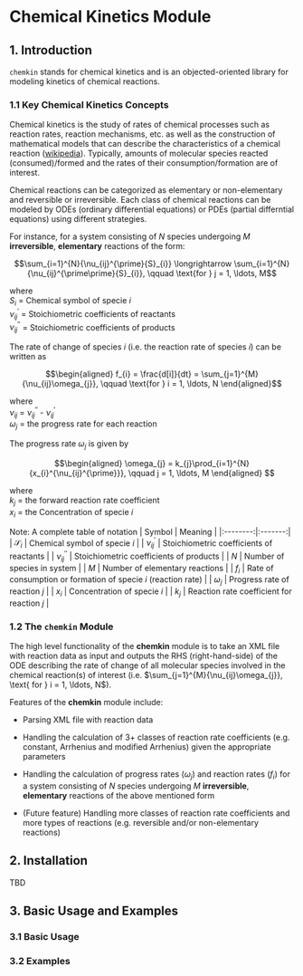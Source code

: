 # Chemical Kinetics Module

## 1. Introduction
`chemkin` stands for chemical kinetics and is an objected-oriented library for modeling kinetics of chemical reactions.

### 1.1 Key Chemical Kinetics Concepts

Chemical kinetics is the study of rates of chemical processes such as reaction rates, reaction mechanisms, etc. as well as the construction of mathematical models that can describe the characteristics of a chemical reaction ([wikipedia](https://en.wikipedia.org/wiki/Chemical_kinetics)). Typically, amounts of molecular species reacted (consumed)/formed and the rates of their consumption/formation are of interest.

Chemical reactions can be categorized as elementary or non-elementary and reversible or irreversible. Each class of chemical reactions can be modeled by ODEs (ordinary differential equations) or PDEs (partial differntial equations) using different strategies.

For instance, for a system  consisting of $N$ species undergoing $M$ **irreversible**, **elementary** reactions of the form:

$$\sum_{i=1}^{N}{\nu_{ij}^{\prime}{S}_{i}} \longrightarrow 
  \sum_{i=1}^{N}{\nu_{ij}^{\prime\prime}{S}_{i}}, \qquad \text{for } j = 1, \ldots, M$$

where\
$S_{i}$ = Chemical symbol of specie $i$ \
$\nu_{ij}^{\prime}$ = Stoichiometric coefficients of reactants \
$\nu_{ij}^{\prime\prime}$ = Stoichiometric coefficients of products

The rate of change of species $i$ (i.e. the reaction rate of species $i$) can be written as
  
$$\begin{aligned}
  f_{i} = \frac{d[i]}{dt} = \sum_{j=1}^{M}{\nu_{ij}\omega_{j}}, \qquad \text{for } i = 1, \ldots, N
\end{aligned}$$

where\
$\nu_{ij}$ = $\nu_{ij}^{\prime\prime}$ - $\nu_{ij}^{\prime}$ \
$\omega_{j}$ = the progress rate for each reaction


The progress rate $\omega_{j}$ is given by 

$$\begin{aligned}
  \omega_{j} = k_{j}\prod_{i=1}^{N}{x_{i}^{\nu_{ij}^{\prime}}}, \qquad j = 1, \ldots, M
\end{aligned}
$$

where \
$k_{j}$ = the forward reaction rate coefficient \
$x_{i}$ = the Concentration of specie $i$

Note: A complete table of notation
| Symbol | Meaning |
|:--------:|:-------:|
| $\mathcal{S}_{i}$ | Chemical symbol of specie $i$ |
| $\nu_{ij}^{\prime}$ | Stoichiometric coefficients of reactants |
| $\nu_{ij}^{\prime\prime}$ | Stoichiometric coefficients of products |
| $N$                       | Number of species in system |
| $M$                       | Number of elementary reactions |
| $f_{i}$                   | Rate of consumption or formation of specie $i$ (reaction rate) |
| $\omega_{j}$              | Progress rate of reaction $j$ |
| $x_{i}$                   | Concentration of specie $i$ |
| $k_{j}$                   | Reaction rate coefficient for reaction $j$ |

### 1.2 The `chemkin` Module

The high level functionality of the **chemkin** module is to take an XML file with reaction data as input and outputs the RHS (right-hand-side) of the ODE describing the rate of change of all molecular species involved in the chemical reaction(s) of interest (i.e. $\sum_{j=1}^{M}{\nu_{ij}\omega_{j}}, \text{ for } i = 1, \ldots, N$).

Features of the **chemkin** module include:

- Parsing XML file with reaction data

- Handling the calculation of 3+ classes of reaction rate coefficients (e.g. constant, Arrhenius and modified Arrhenius) given the appropriate parameters

- Handling the calculation of progress rates ($\omega_{j}$) and reaction rates ($f_{i}$)  for a system  consisting of $N$ species undergoing $M$ **irreversible**, **elementary** reactions of the above mentioned form

- (Future feature) Handling more classes of reaction rate coefficients and more types of reactions (e.g. reversible and/or non-elementary reactions)

## 2. Installation
TBD

## 3. Basic Usage and Examples

### 3.1 Basic Usage

### 3.2 Examples
